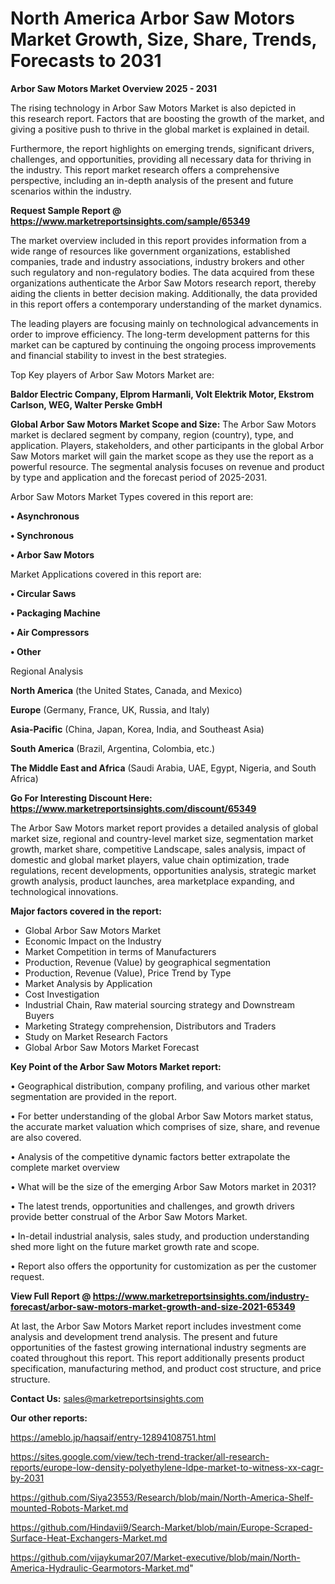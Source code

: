 # North America Arbor Saw Motors Market Growth, Size, Share, Trends, Forecasts to 2031

<Strong> Arbor Saw Motors Market Overview 2025 - 2031</strong>

The rising technology in Arbor Saw Motors Market is also depicted in this research report. Factors that are boosting the growth of the market, and giving a positive push to thrive in the global market is explained in detail.

Furthermore, the report highlights on emerging trends, significant drivers, challenges, and opportunities, providing all necessary data for thriving in the industry. This report market research offers a comprehensive perspective, including an in-depth analysis of the present and future scenarios within the industry.

<strong>Request Sample Report @ <a href=https://www.marketreportsinsights.com/sample/65349>https://www.marketreportsinsights.com/sample/65349</a></strong>

The market overview included in this report provides information from a wide range of resources like government organizations, established companies, trade and industry associations, industry brokers and other such regulatory and non-regulatory bodies. The data acquired from these organizations authenticate the Arbor Saw Motors research report, thereby aiding the clients in better decision making. Additionally, the data provided in this report offers a contemporary understanding of the market dynamics.

The leading players are focusing mainly on technological advancements in order to improve efficiency. The long-term development patterns for this market can be captured by continuing the ongoing process improvements and financial stability to invest in the best strategies.

Top Key players of Arbor Saw Motors Market are:

<strong>Baldor Electric Company, Elprom Harmanli, Volt Elektrik Motor, Ekstrom Carlson, WEG, Walter Perske GmbH</strong>

<strong><b>Global Arbor Saw Motors Market Scope and Size:</b></strong>
The Arbor Saw Motors market is declared segment by company, region (country), type, and application. Players, stakeholders, and other participants in the global Arbor Saw Motors market will gain the market scope as they use the report as a powerful resource. The segmental analysis focuses on revenue and product by type and application and the forecast period of 2025-2031.

Arbor Saw Motors Market Types covered in this report are:

<strong>• Asynchronous

• Synchronous

• Arbor Saw Motors</strong>

Market Applications covered in this report are:

<strong>• Circular Saws

• Packaging Machine

• Air Compressors

• Other</strong> 

Regional Analysis

<strong>North America</strong> (the United States, Canada, and Mexico)

<strong>Europe</strong> (Germany, France, UK, Russia, and Italy)

<strong>Asia-Pacific</strong> (China, Japan, Korea, India, and Southeast Asia)

<strong>South America</strong> (Brazil, Argentina, Colombia, etc.)

<strong>The Middle East and Africa</strong> (Saudi Arabia, UAE, Egypt, Nigeria, and South Africa)

<strong>Go For Interesting Discount Here: <a href=https://www.marketreportsinsights.com/discount/65349>https://www.marketreportsinsights.com/discount/65349</a></strong>

The Arbor Saw Motors market report provides a detailed analysis of global market size, regional and country-level market size, segmentation market growth, market share, competitive Landscape, sales analysis, impact of domestic and global market players, value chain optimization, trade regulations, recent developments, opportunities analysis, strategic market growth analysis, product launches, area marketplace expanding, and technological innovations.

<strong><b>Major factors covered in the report:</b></strong>
<ul>
  <li>Global Arbor Saw Motors Market </li>
  <li>Economic Impact on the Industry</li>
  <li>Market Competition in terms of Manufacturers</li>
  <li>Production, Revenue (Value) by geographical segmentation</li>
  <li>Production, Revenue (Value), Price Trend by Type</li>
  <li>Market Analysis by Application</li>
  <li>Cost Investigation</li>
  <li>Industrial Chain, Raw material sourcing strategy and Downstream Buyers</li>
  <li>Marketing Strategy comprehension, Distributors and Traders</li>
  <li>Study on Market Research Factors</li>
  <li>Global Arbor Saw Motors Market Forecast</li>
</ul>

<strong><b>Key Point of the Arbor Saw Motors Market report:</b></strong>

• Geographical distribution, company profiling, and various other market segmentation are provided in the report.

• For better understanding of the global Arbor Saw Motors market status, the accurate market valuation which comprises of size, share, and revenue are also covered.

• Analysis of the competitive dynamic factors better extrapolate the complete market overview

• What will be the size of the emerging Arbor Saw Motors market in 2031?

• The latest trends, opportunities and challenges, and growth drivers provide better construal of the Arbor Saw Motors Market.

• In-detail industrial analysis, sales study, and production understanding shed more light on the future market growth rate and scope.

• Report also offers the opportunity for customization as per the customer request.

<strong><b>View Full Report @ <a href=https://www.marketreportsinsights.com/industry-forecast/arbor-saw-motors-market-growth-and-size-2021-65349>https://www.marketreportsinsights.com/industry-forecast/arbor-saw-motors-market-growth-and-size-2021-65349</a></b></strong>


At last, the Arbor Saw Motors Market report includes investment come analysis and development trend analysis. The present and future opportunities of the fastest growing international industry segments are coated throughout this report. This report additionally presents product specification, manufacturing method, and product cost structure, and price structure.

<strong>Contact Us:</strong>
sales@marketreportsinsights.com

<strong>Our other reports:</strong>

<a href=https://ameblo.jp/haqsaif/entry-12894108751.html>https://ameblo.jp/haqsaif/entry-12894108751.html</a>

<a href=https://sites.google.com/view/tech-trend-tracker/all-research-reports/europe-low-density-polyethylene-ldpe-market-to-witness-xx-cagr-by-2031>https://sites.google.com/view/tech-trend-tracker/all-research-reports/europe-low-density-polyethylene-ldpe-market-to-witness-xx-cagr-by-2031</a>

<a href=https://github.com/Siya23553/Research/blob/main/North-America-Shelf-mounted-Robots-Market.md>https://github.com/Siya23553/Research/blob/main/North-America-Shelf-mounted-Robots-Market.md</a>

<a href=https://github.com/Hindavii9/Search-Market/blob/main/Europe-Scraped-Surface-Heat-Exchangers-Market.md>https://github.com/Hindavii9/Search-Market/blob/main/Europe-Scraped-Surface-Heat-Exchangers-Market.md</a>

<a href=https://github.com/vijaykumar207/Market-executive/blob/main/North-America-Hydraulic-Gearmotors-Market.md>https://github.com/vijaykumar207/Market-executive/blob/main/North-America-Hydraulic-Gearmotors-Market.md</a>"
